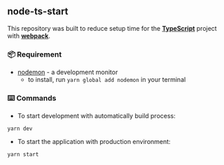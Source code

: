 ## node-ts-start
This repository was built to reduce setup time for the **[TypeScript](https://www.typescriptlang.org/)** project with **[webpack](https://webpack.js.org/)**.

### 📦 Requirement

- [nodemon](https://nodemon.io/) - a development monitor
  - to install, run `yarn global add nodemon` in your terminal

### ⌨️ Commands

- To start development with automatically build process:  
```
yarn dev
```

- To start the application with production environment:
```bash
yarn start
```
